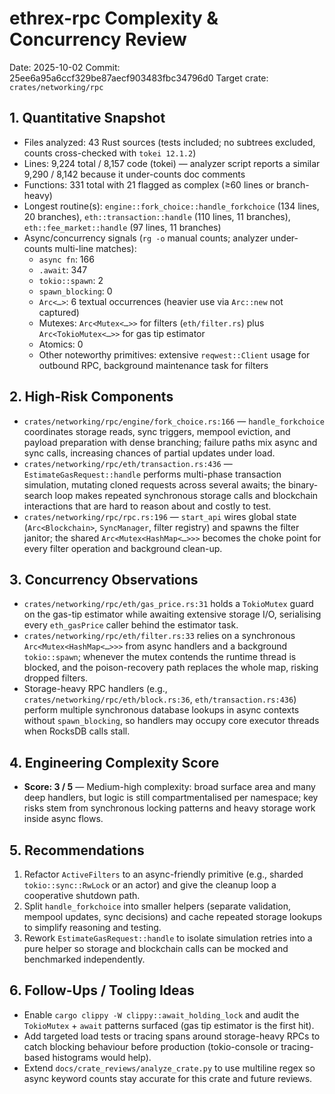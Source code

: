 # ethrex-rpc Complexity & Concurrency Review

Date: 2025-10-02
Commit: 25ee6a95a6ccf329be87aecf903483fbc34796d0
Target crate: `crates/networking/rpc`

## 1. Quantitative Snapshot
- Files analyzed: 43 Rust sources (tests included; no subtrees excluded, counts cross-checked with `tokei 12.1.2`)
- Lines: 9,224 total / 8,157 code (tokei) — analyzer script reports a similar 9,290 / 8,142 because it under-counts doc comments
- Functions: 331 total with 21 flagged as complex (≥60 lines or branch-heavy)
- Longest routine(s): `engine::fork_choice::handle_forkchoice` (134 lines, 20 branches), `eth::transaction::handle` (110 lines, 11 branches), `eth::fee_market::handle` (97 lines, 11 branches)
- Async/concurrency signals (`rg -o` manual counts; analyzer under-counts multi-line matches):
  - `async fn`: 166
  - `.await`: 347
  - `tokio::spawn`: 2
  - `spawn_blocking`: 0
  - `Arc<…>`: 6 textual occurrences (heavier use via `Arc::new` not captured)
  - Mutexes: `Arc<Mutex<…>>` for filters (`eth/filter.rs`) plus `Arc<TokioMutex<…>>` for gas tip estimator
  - Atomics: 0
  - Other noteworthy primitives: extensive `reqwest::Client` usage for outbound RPC, background maintenance task for filters

## 2. High-Risk Components
- `crates/networking/rpc/engine/fork_choice.rs:166` — `handle_forkchoice` coordinates storage reads, sync triggers, mempool eviction, and payload preparation with dense branching; failure paths mix async and sync calls, increasing chances of partial updates under load.
- `crates/networking/rpc/eth/transaction.rs:436` — `EstimateGasRequest::handle` performs multi-phase transaction simulation, mutating cloned requests across several awaits; the binary-search loop makes repeated synchronous storage calls and blockchain interactions that are hard to reason about and costly to test.
- `crates/networking/rpc/rpc.rs:196` — `start_api` wires global state (`Arc<Blockchain>`, `SyncManager`, filter registry) and spawns the filter janitor; the shared `Arc<Mutex<HashMap<…>>>` becomes the choke point for every filter operation and background clean-up.

## 3. Concurrency Observations
- `crates/networking/rpc/eth/gas_price.rs:31` holds a `TokioMutex` guard on the gas-tip estimator while awaiting extensive storage I/O, serialising every `eth_gasPrice` caller behind the estimator task.
- `crates/networking/rpc/eth/filter.rs:33` relies on a synchronous `Arc<Mutex<HashMap<…>>>` from async handlers and a background `tokio::spawn`; whenever the mutex contends the runtime thread is blocked, and the poison-recovery path replaces the whole map, risking dropped filters.
- Storage-heavy RPC handlers (e.g., `crates/networking/rpc/eth/block.rs:36`, `eth/transaction.rs:436`) perform multiple synchronous database lookups in async contexts without `spawn_blocking`, so handlers may occupy core executor threads when RocksDB calls stall.

## 4. Engineering Complexity Score
- **Score: 3 / 5** — Medium-high complexity: broad surface area and many deep handlers, but logic is still compartmentalised per namespace; key risks stem from synchronous locking patterns and heavy storage work inside async flows.

## 5. Recommendations
1. Refactor `ActiveFilters` to an async-friendly primitive (e.g., sharded `tokio::sync::RwLock` or an actor) and give the cleanup loop a cooperative shutdown path.
2. Split `handle_forkchoice` into smaller helpers (separate validation, mempool updates, sync decisions) and cache repeated storage lookups to simplify reasoning and testing.
3. Rework `EstimateGasRequest::handle` to isolate simulation retries into a pure helper so storage and blockchain calls can be mocked and benchmarked independently.

## 6. Follow-Ups / Tooling Ideas
- Enable `cargo clippy -W clippy::await_holding_lock` and audit the `TokioMutex` + `await` patterns surfaced (gas tip estimator is the first hit).
- Add targeted load tests or tracing spans around storage-heavy RPCs to catch blocking behaviour before production (tokio-console or tracing-based histograms would help).
- Extend `docs/crate_reviews/analyze_crate.py` to use multiline regex so async keyword counts stay accurate for this crate and future reviews.
